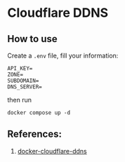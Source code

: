# Cloudflare DDNS

## How to use

Create a `.env` file, fill your information:

```
API_KEY=
ZONE=
SUBDOMAIN=
DNS_SERVER=
```

then run

    docker compose up -d

## References:

1. [docker-cloudflare-ddns](https://github.com/oznu/docker-cloudflare-ddns)
<!-- 2. [cloudflare-ddns](https://github.com/timothymiller/cloudflare-ddns) -->
